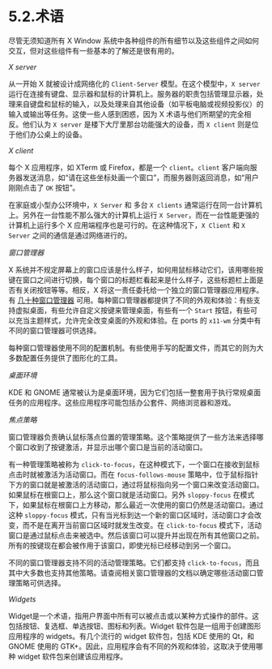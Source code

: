 # 5.2.术语

尽管无须知道所有 X Window 系统中各种组件的所有细节以及这些组件之间如何交互，但对这些组件有一些基本的了解还是很有用的。

*X server*

从一开始 X 就被设计成网络化的 `Client-Server` 模型。在这个模型中，`X server`运行在连接有键盘、显示器和鼠标的计算机上。服务器的职责包括管理显示器，处理来自键盘和鼠标的输入，以及处理来自其他设备（如平板电脑或视频投影仪）的输入或输出等任务。这使一些人感到困惑，因为 X 术语与他们所期望的完全相反。他们认为 `X server` 是楼下大厅里那台功能强大的设备，而 `X client` 则是位于他们办公桌上的设备。

*X client*

每个 X 应用程序，如 XTerm 或 Firefox，都是一个 `client`。`client` 客户端向服务器发送消息，如“请在这些坐标处画一个窗口”，而服务器则返回消息，如“用户刚刚点击了 `OK` 按钮”。

在家庭或小型办公环境中，`X Server` 和 多台 `X clients` 通常运行在同一台计算机上。另外在一台性能不那么强大的计算机上运行 `X Server`，而在一台性能更强的计算机上运行多个 X 应用端程序也是可行的。在这种情况下，`X Client` 和 `X Server` 之间的通信是通过网络进行的。

*窗口管理器*

X 系统并不规定屏幕上的窗口应该是什么样子，如何用鼠标移动它们，该用哪些按键在窗口之间进行切换，每个窗口的标题栏看起来是什么样子，这些标题栏上面是否有关闭按钮等等。相反，X 将这一责任委托给一个独立的窗口管理器应用程序。有 [几十种窗口管理器](http://www.xwinman.org/) 可用。每种窗口管理器都提供了不同的外观和体验：有些支持虚拟桌面，有些允许自定义按键来管理桌面，有些有一个 `Start` 按钮，有些可以充当主题样式，允许完全改变桌面的外观和体验。在 ports 的 `x11-wm` 分类中有不同的窗口管理器可供选择。

每种窗口管理器使用不同的配置机制。有些使用手写的配置文件，而其它的则为大多数配置任务提供了图形化的工具。

*桌面环境*

 KDE 和 GNOME 通常被认为是桌面环境，因为它们包括一整套用于执行常规桌面任务的应用程序。这些应用程序可能包括办公套件、网络浏览器和游戏。

*焦点策略*

窗口管理器负责确认鼠标落点位置的管理策略。这个策略提供了一些方法来选择哪个窗口收到了按键激活，并显示出哪个窗口是当前的活动窗口。

有一种管理策略被称为 `click-to-focus`，在这种模式下，一个窗口在接收到鼠标点击时就被激活为活动窗口。而在 `focus-follows-mouse` 策略中，位于鼠标指针下方的窗口就是被激活的活动窗口，通过将鼠标指向另一个窗口来改变活动窗口。如果鼠标在根窗口上，那么这个窗口就是活动窗口。另外 `sloppy-focus` 在模式下，如果鼠标在根窗口上方移动，那么最近一次使用的窗口仍然是活动窗口。通过这种 `sloppy-focus` 模式，只有当光标到达一个新的窗口区域时，活动窗口才会改变，而不是在离开当前窗口区域时就发生改变。在 `click-to-focus` 模式下，活动窗口是通过鼠标点击来被选中。然后该窗口可以提升并出现在所有其他窗口之前。所有的按键现在都会被作用于该窗口，即使光标已经移动到另一个窗口。

不同的窗口管理器支持不同的活动管理策略。它们都支持 `click-to-focus`，而且其中大多数也支持其他策略。请查阅相关窗口管理器的文档以确定哪些活动窗口管理策略可供选择。

*Widgets*

Widget是一个术语，指用户界面中所有可以被点击或以某种方式操作的部件。这包括按钮、复选框、单选按钮、图标和列表。Widget 软件包是一组用于创建图形应用程序的 widgets。有几个流行的 widget 软件包，包括 KDE 使用的 Qt，和 GNOME 使用的 GTK+。因此，应用程序会有不同的外观和体验，这取决于使用哪种 widget 软件包来创建该应用程序。


